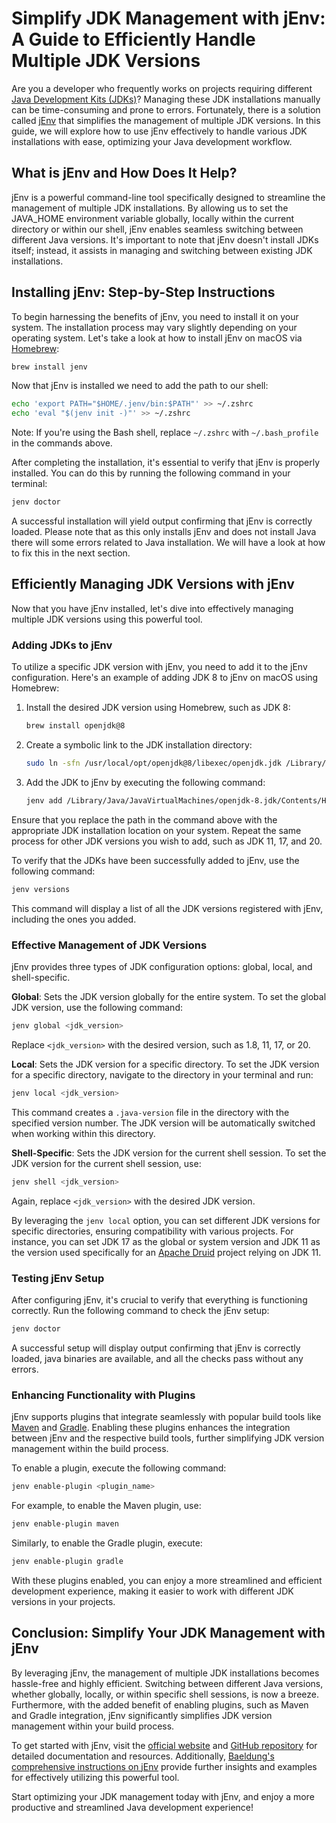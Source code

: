 # Simplify JDK Management with jEnv: A Guide to Efficiently Handle Multiple JDK Versions

Are you a developer who frequently works on projects requiring different [Java Development Kits (JDKs)](https://en.wikipedia.org/wiki/Java_Development_Kit)? Managing these JDK installations manually can be time-consuming and prone to errors. Fortunately, there is a solution called [jEnv](https://www.jenv.be/) that simplifies the management of multiple JDK versions. In this guide, we will explore how to use jEnv effectively to handle various JDK installations with ease, optimizing your Java development workflow.

## What is jEnv and How Does It Help?

jEnv is a powerful command-line tool specifically designed to streamline the management of multiple JDK installations. By allowing us to set the JAVA_HOME environment variable globally, locally within the current directory or within our shell, jEnv enables seamless switching between different Java versions. It's important to note that jEnv doesn't install JDKs itself; instead, it assists in managing and switching between existing JDK installations.

## Installing jEnv: Step-by-Step Instructions

To begin harnessing the benefits of jEnv, you need to install it on your system. The installation process may vary slightly depending on your operating system. Let's take a look at how to install jEnv on macOS via [Homebrew](https://brew.sh/):

```zsh
brew install jenv
```

Now that jEnv is installed we need to add the path to our shell:

```zsh
echo 'export PATH="$HOME/.jenv/bin:$PATH"' >> ~/.zshrc
echo 'eval "$(jenv init -)"' >> ~/.zshrc
```

Note: If you're using the Bash shell, replace `~/.zshrc` with `~/.bash_profile` in the commands above.

After completing the installation, it's essential to verify that jEnv is properly installed. You can do this by running the following command in your terminal:

```zsh
jenv doctor
```

A successful installation will yield output confirming that jEnv is correctly loaded. Please note that as this only installs jEnv and does not install Java there will some errors related to Java installation. We will have a look at how to fix this in the next section.

## Efficiently Managing JDK Versions with jEnv

Now that you have jEnv installed, let's dive into effectively managing multiple JDK versions using this powerful tool.

### Adding JDKs to jEnv

To utilize a specific JDK version with jEnv, you need to add it to the jEnv configuration. Here's an example of adding JDK 8 to jEnv on macOS using Homebrew:

1. Install the desired JDK version using Homebrew, such as JDK 8:

    ```zsh
    brew install openjdk@8
    ```

2. Create a symbolic link to the JDK installation directory:

    ```zsh
    sudo ln -sfn /usr/local/opt/openjdk@8/libexec/openjdk.jdk /Library/Java/JavaVirtualMachines/openjdk-8.jdk
   ```

3. Add the JDK to jEnv by executing the following command:

   ```zsh
   jenv add /Library/Java/JavaVirtualMachines/openjdk-8.jdk/Contents/Home/
   ```

Ensure that you replace the path in the command above with the appropriate JDK installation location on your system. Repeat the same process for other JDK versions you wish to add, such as JDK 11, 17, and 20.

To verify that the JDKs have been successfully added to jEnv, use the following command:

```zsh
jenv versions
```

This command will display a list of all the JDK versions registered with jEnv, including the ones you added.

### Effective Management of JDK Versions

jEnv provides three types of JDK configuration options: global, local, and shell-specific.

**Global**: Sets the JDK version globally for the entire system. To set the global JDK version, use the following command:

```zsh
jenv global <jdk_version>
```

Replace `<jdk_version>` with the desired version, such as 1.8, 11, 17, or 20.

**Local**: Sets the JDK version for a specific directory. To set the JDK version for a specific directory, navigate to the directory in your terminal and run:

```zsh
jenv local <jdk_version>
```

This command creates a `.java-version` file in the directory with the specified version number. The JDK version will be automatically switched when working within this directory.

**Shell-Specific**: Sets the JDK version for the current shell session. To set the JDK version for the current shell session, use:

```zsh
jenv shell <jdk_version>
```

Again, replace `<jdk_version>` with the desired JDK version.

By leveraging the `jenv local` option, you can set different JDK versions for specific directories, ensuring compatibility with various projects. For instance, you can set JDK 17 as the global or system version and JDK 11 as the version used specifically for an [Apache Druid](https://druid.apache.org/) project relying on JDK 11.

### Testing jEnv Setup

After configuring jEnv, it's crucial to verify that everything is functioning correctly. Run the following command to check the jEnv setup:

```zsh
jenv doctor
```

A successful setup will display output confirming that jEnv is correctly loaded, java binaries are available, and all the checks pass without any errors.

### Enhancing Functionality with Plugins

jEnv supports plugins that integrate seamlessly with popular build tools like [Maven](https://maven.apache.org/guides/getting-started/) and [Gradle](https://gradle.org/). Enabling these plugins enhances the integration between jEnv and the respective build tools, further simplifying JDK version management within the build process.

To enable a plugin, execute the following command:

```zsh
jenv enable-plugin <plugin_name>
```

For example, to enable the Maven plugin, use:

```zsh
jenv enable-plugin maven
```

Similarly, to enable the Gradle plugin, execute:

```zsh
jenv enable-plugin gradle
```

With these plugins enabled, you can enjoy a more streamlined and efficient development experience, making it easier to work with different JDK versions in your projects.

## Conclusion: Simplify Your JDK Management with jEnv

By leveraging jEnv, the management of multiple JDK installations becomes hassle-free and highly efficient. Switching between different Java versions, whether globally, locally, or within specific shell sessions, is now a breeze. Furthermore, with the added benefit of enabling plugins, such as Maven and Gradle integration, jEnv significantly simplifies JDK version management within your build process.

To get started with jEnv, visit the [official website](https://www.jenv.be/) and [GitHub repository](https://github.com/jenv/jenv) for detailed documentation and resources. Additionally, [Baeldung's comprehensive instructions on jEnv](https://www.baeldung.com/jenv-multiple-jdk) provide further insights and examples for effectively utilizing this powerful tool.

Start optimizing your JDK management today with jEnv, and enjoy a more productive and streamlined Java development experience!
